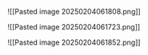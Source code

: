 ![[Pasted image 20250204061808.png]]


![[Pasted image 20250204061723.png]]

![[Pasted image 20250204061852.png]]